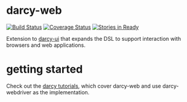 darcy-web
=========
[![Build Status](https://travis-ci.org/darcy-framework/darcy-web.svg?branch=master)](https://travis-ci.org/darcy-framework/darcy-web) [![Coverage Status](https://coveralls.io/repos/darcy-framework/darcy-web/badge.png?branch=master)](https://coveralls.io/r/darcy-framework/darcy-web?branch=master)
[![Stories in Ready](https://badge.waffle.io/darcy-framework/darcy-web.png?label=ready&title=Ready)](https://waffle.io/darcy-framework/darcy-web)

Extension to [darcy-ui][1] that expands the DSL to support interaction with browsers and web applications.

getting started
===============

Check out the [darcy tutorials][2], which cover darcy-web and use darcy-webdriver as the implementation.

 [1]: https://github.com/darcy-framework/darcy-ui
 [2]: https://github.com/darcy-framework/darcy/wiki/Getting-Started-%231:-Project-setup-and-darcy-fundamentals

